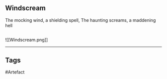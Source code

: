 ## Windscream
The mocking wind, a shielding spell,
The haunting screams, a maddening hell
## 
![[Windscream.png]]

---
## Tags
#Artefact